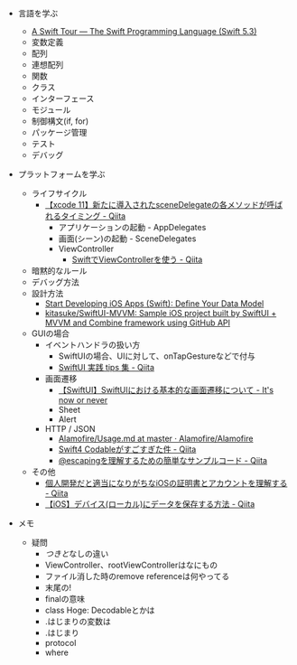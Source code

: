 - 言語を学ぶ
  - [A Swift Tour — The Swift Programming Language (Swift 5.3)](https://docs.swift.org/swift-book/GuidedTour/GuidedTour.html#//apple_ref/doc/uid/TP40014097-CH2-ID1)
  - 変数定義
  - 配列
  - 連想配列
  - 関数
  - クラス
  - インターフェース
  - モジュール
  - 制御構文(if, for)
  - パッケージ管理
  - テスト
  - デバッグ

- プラットフォームを学ぶ
  - ライフサイクル
    - [【xcode 11】新たに導入されたsceneDelegateの各メソッドが呼ばれるタイミング - Qiita](https://qiita.com/ninoko1995/items/b28a712d5f620dbebb6f)
      - アプリケーションの起動 - AppDelegates
      - 画面(シーン)の起動 - SceneDelegates
      - ViewController
        - [SwiftでViewControllerを使う - Qiita](https://qiita.com/h_nagami/items/66dc637463f98716bfa5)
  - 暗黙的なルール
  - デバッグ方法
  - 設計方法
    - [Start Developing iOS Apps (Swift): Define Your Data Model](https://developer.apple.com/library/archive/referencelibrary/GettingStarted/DevelopiOSAppsSwift/DefineYourDataModel.html)
    - [kitasuke/SwiftUI-MVVM: Sample iOS project built by SwiftUI + MVVM and Combine framework using GitHub API](https://github.com/kitasuke/SwiftUI-MVVM)
  - GUIの場合
    - イベントハンドラの扱い方
      - SwiftUIの場合、UIに対して、onTapGestureなどで付与
      - [SwiftUI 実践 tips 集 - Qiita](https://qiita.com/AkkeyLab/items/1a1cf1409807b42b4938)
    - 画面遷移
      - [【SwiftUI】SwiftUIにおける基本的な画面遷移について - It's now or never](https://inon29.hateblo.jp/entry/2020/03/28/175807)
      - Sheet
      - Alert
    - HTTP / JSON
      - [Alamofire/Usage.md at master · Alamofire/Alamofire](https://github.com/Alamofire/Alamofire/blob/master/Documentation/Usage.md#using-alamofire)
      - [Swift4 Codableがすごすぎた件 - Qiita](https://qiita.com/UJIPOID/items/2c436a80f1167f7bcac0)
      - [@escapingを理解するための簡単なサンプルコード - Qiita](https://qiita.com/hiroyuki7/items/87db7748f7a79fb29215)
  - その他
    - [個人開発だと適当になりがちなiOSの証明書とアカウントを理解する - Qiita](https://qiita.com/yosshi4486/items/7dbd7e2bc35a1fc9e5a0)
    - [【iOS】デバイス(ローカル)にデータを保存する方法 - Qiita](https://qiita.com/shiz/items/c7a9b3218269c5c92fed)

- メモ
  - 疑問
    - $つきと$なしの違い
    - ViewController、rootViewControllerはなにもの
    - ファイル消した時のremove referenceは何やってる
    - 末尾の!
    - finalの意味
    - class Hoge: Decodableとかは
    - .はじまりの変数は
    - \.はじまり
    - protocol
    - where
